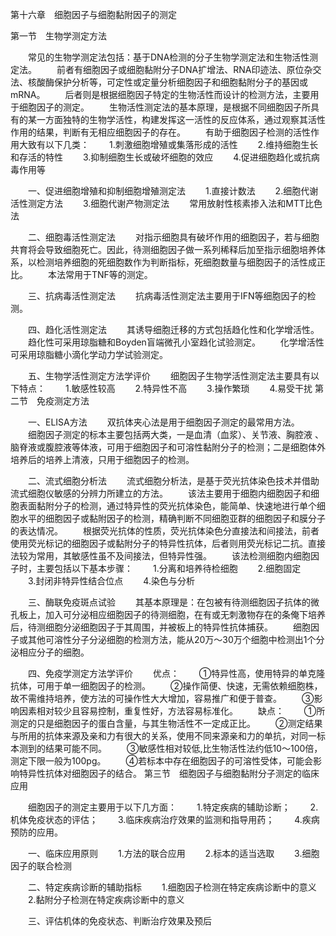 第十六章　细胞因子与细胞黏附因子的测定

第一节　生物学测定方法

　　常见的生物学测定法包括：基于DNA检测的分子生物学测定法和生物活性测定法。
　　前者有细胞因子或细胞黏附分子DNA扩增法、RNA印迹法、原位杂交法、核酸酶保护分析等，可定性或定量分析细胞因子和细胞黏附分子的基因或mRNA。
　　后者则是根据细胞因子特定的生物活性而设计的检测方法，主要用于细胞因子的测定。
　　生物活性测定法的基本原理，是根据不同细胞因子所具有的某一方面独特的生物学活性，构建发挥这一活性的反应体系，通过观察其活性作用的结果，判断有无相应细胞因子的存在。
　　有助于细胞因子检测的活性作用大致有以下几类：
　　1.刺激细胞增殖或集落形成的活性
　　2.维持细胞生长和存活的特性
　　3.抑制细胞生长或破坏细胞的效应
　　4.促进细胞趋化或抗病毒作用等

　　一、促进细胞增殖和抑制细胞增殖测定法
　　1.直接计数法
　　2.细胞代谢活性测定方法
　　3.细胞代谢产物测定法
　　常用放射性核素掺入法和MTT比色法

　　二、细胞毒活性测定法
　　对指示细胞具有破坏作用的细胞因子，若与细胞共育将会导致细胞死亡。因此，待测细胞因子做一系列稀释后加至指示细胞培养体系，以检测培养细胞的死细胞数作为判断指标，死细胞数量与细胞因子的活性成正比。
　　本法常用于TNF等的测定。

　　三、抗病毒活性测定法
　　抗病毒活性测定法主要用于IFN等细胞因子的检测。

　　四、趋化活性测定法
　　其诱导细胞迁移的方式包括趋化性和化学增活性。
　　趋化性可采用琼脂糖和Boyden盲端微孔小室趋化试验测定。
　　化学增活性可采用琼脂糖小滴化学动力学试验测定。

　　五、生物学活性测定方法学评价
　　细胞因子生物学活性测定法主要具有以下特点：
　　1.敏感性较高
　　2.特异性不高
　　3.操作繁琐
　　4.易受干扰
第二节　免疫测定方法

　　一、ELISA方法
　　双抗体夹心法是用于细胞因子测定的最常用方法。
　　细胞因子测定的标本主要包括两大类，一是血清（血浆）、关节液、胸腔液 、脑脊液或腹腔液等体液，可用于细胞因子和可溶性黏附分子的检测；二是细胞体外培养后的培养上清液，只用于细胞因子的检测。

　　二、流式细胞分析法
　　流式细胞分析法，是基于荧光抗体染色技术并借助流式细胞仪敏感的分辨力所建立的方法。
　　该法主要用于细胞内细胞因子和细胞表面黏附分子的检测，通过特异性的荧光抗体染色，能简单、快速地进行单个细胞水平的细胞因子或黏附因子的检测，精确判断不同细胞亚群的细胞因子和膜分子的表达情况。
　　根据荧光抗体的性质，荧光抗体染色分直接法和间接法，前者使用荧光标记的细胞因子或黏附分子的特异性抗体，后者则用荧光标记二抗。直接法较为常用，其敏感性虽不及间接法，但特异性强。
　　该法检测细胞内细胞因子时，主要包括以下基本步骤：
　　1.分离和培养待检细胞
　　2.细胞固定
　　3.封闭非特异性结合位点
　　4.染色与分析

　　三、酶联免疫斑点试验
　　其基本原理是：在包被有待测细胞因子抗体的微孔板上，加入可分泌相应细胞因子的待测细胞，在有或无刺激物存在的条俺下培养后，待测细胞分泌细胞因子于其周围，并被板上的特异性抗体捕获。
　　细胞因子或其他可溶性分子分泌细胞的检测方法，能从20万～30万个细胞中检测出1个分泌相应分子的细胞。

　　四、免疫学测定方法学评价
　　优点：
　　①特异性高，使用特异的单克隆抗体，可用于单一细胞因子的检测。
　　②操作简便、快速，无需依赖细胞株，故不需维持培养，使方法的可操作性大大增加，容易推广和便于普查。
　　③影响因素相对较少且容易控制，重复性好，方法容易标准化。
　　缺点：
　　①所测定的只是细胞因子的蛋白含量，与其生物活性不一定成正比。
　　②测定结果与所用的抗体来源及亲和力有很大的关系，使用不同来源亲和力的单抗，对同一标本测到的结果可能不同。
　　③敏感性相对较低,比生物活性法约低10～100倍，测定下限一般为100pg。
　　④若标本中存在细胞因子的可溶性受体，可能会影响特异性抗体对细胞因子的结合。
第三节　细胞因子与细胞黏附分子测定的临床应用

　　细胞因子的测定主要用于以下几方面：
　　1.特定疾病的辅助诊断；
　　2.机体免疫状态的评估；
　　3.临床疾病治疗效果的监测和指导用药；
　　4.疾病预防的应用。

　　一、临床应用原则
　　1.方法的联合应用
　　2.标本的适当选取
　　3.细胞因子的联合检测

　　二、特定疾病诊断的辅助指标
　　1.细胞因子检测在特定疾病诊断中的意义
　　2.黏附分子检测在特定疾病诊断中的意义

　　三、评估机体的免疫状态、判断治疗效果及预后
